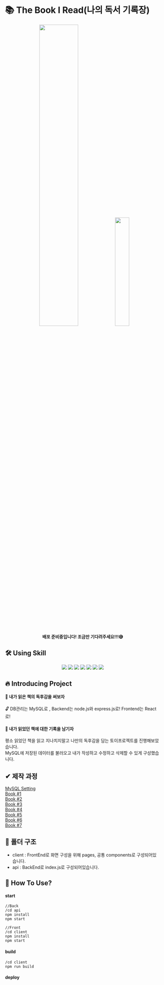 # 📚 The Book I Read(나의 독서 기록장)

<div align="center">
<img width="50%" src="https://user-images.githubusercontent.com/96166013/192331032-3d7171f4-8579-4269-9453-55874bd82e65.PNG"/>
<img width="30%" src="https://user-images.githubusercontent.com/96166013/192332045-ad00afa9-6b79-4494-914b-44b9772c0ca6.PNG"/>
</div>


<div align='center'>
 <h4>배포 준비중입니다! 조금만 기다려주세요!!!😅</h4>
</div>

## 🛠 Using Skill

<p align='center'>
    <img src="https://img.shields.io/badge/React-blue?logo=React"/>
    <img src="https://img.shields.io/badge/react_dom-blueviolet?logo=ReactOS"/>
    <img src="https://img.shields.io/badge/react_router_dom-critical?logo=React Table"/>
    <img src="https://img.shields.io/badge/node.js-green?logo=Node.js"/>
    <img src="https://img.shields.io/badge/MySQL-white?logo=MySQL"/>
    <img src="https://img.shields.io/badge/express.js-black?logo=express"/>
    <img src="https://img.shields.io/badge/sass-pink?logo=sass"/>
</p>

## 🔥 Introducing Project
#### 📑 내가 읽은 책의 독후감을 써보자
🔓 DB관리는 MySQL로 , Backend는 node.js와 express.js로! Frontend는 React로! 

#### 📙 내가 읽었던 책에 대한 기록을 남기자 
평소 읽었던 책을 읽고 지나치지말고 나만의 독후감을 담는 토이프로젝트를 진행해보았습니다.
<br/>
MySQL에 저장된 데이터를 불러오고 내가 작성하고 수정하고 삭제할 수 있게 구성했습니다.

## ✔ 제작 과정
<a href="https://berry-aries-40a.notion.site/MySQL-546ab0fd995b428b9a955354936a1c75">MySQL Setting</a>
<br/>
<a href="https://berry-aries-40a.notion.site/Book-1-3ea1c42f5f3e4230b1287b5e1301b60d">Book #1</a>
<br/>
<a href="https://berry-aries-40a.notion.site/Book-2-f58cf7a365b84b92b638794046ad46ee">Book #2</a>
<br/>
<a href="https://berry-aries-40a.notion.site/Book-3-fd1d3fca71e54b089357db8cbcef5167">Book #3</a>
<br/>
<a href="https://berry-aries-40a.notion.site/Book-4-ac978d324d5a4026bed772a14f7fe736">Book #4</a>
<br/>
<a href="https://berry-aries-40a.notion.site/Book-5-80e448249e69440487a40391d235d643">Book #5</a>
<br/>
<a href="https://berry-aries-40a.notion.site/Book-6-db56a83b6c2547c49e3c449236b2d855">Book #6</a>
<br/>
<a href="https://berry-aries-40a.notion.site/Book-7-5d8cd491958a4551a48ea6d8cb56841b">Book #7</a>

## 📁 폴더 구조
- client : FrontEnd로 화면 구성을 위해 pages, 공통 components로 구성되어있습니다.
- api : BackEnd로 index.js로 구성되어있습니다.

## 💎 How To Use?

#### start

```
//Back
/cd api
npm install
npm start

//Front
/cd client
npm install
npm start
```

#### build

```
/cd client
npm run build
```

#### deploy
```
```



